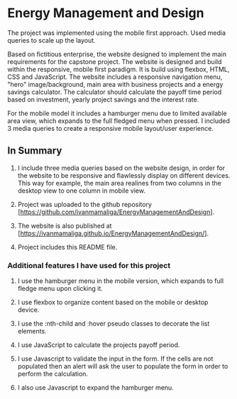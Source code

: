 # Energy Management and Design

The project was implemented using the mobile first approach. Used media queries to scale up the layout.

Based on fictitious enterprise, the website designed to implement the main requirements for the capstone project. The website is designed and build within the responsive, mobile first paradigm. It is build using flexbox, HTML, CSS and JavaScript. The website includes a responsive navigation menu, "hero" image/background, main area with business projects and a energy savings calculator. The calculator should calculate the payoff time period based on investment, yearly project savings and the interest rate.

For the mobile model it includes a hamburger menu due to limited available area view, which expands to the full fledged menu when pressed. I included 3 media queries to create a responsive mobile layout/user experience.

## In Summary

1. I include three media queries based on the website design, in order for the website to be responsive and flawlessly display on different devices. This way for example, the main area realines from two columns in the desktop view to one column in mobile view.

2. Project was uploaded to the github repository [https://github.com/ivanmamaliga/EnergyManagementAndDesign].

3. The website is also published at  [https://ivanmamaliga.github.io/EnergyManagementAndDesign/].

4. Project includes this README file.

### Additional features I have used for this project

1. I use the hamburger menu in the mobile version, which expands to full fledge menu upon clicking it.

2. I use flexbox to organize content based on the mobile or desktop device.

3. I use the :nth-child and :hover pseudo classes to decorate the list elements.

4. I use JavaScript to calculate the projects payoff period.

5. I use Javascript to validate the input in the form. If the cells are not populated then an alert will ask the user to populate the form in order to perform the calculation.

6. I also use Javascript to expand the hamburger menu.

